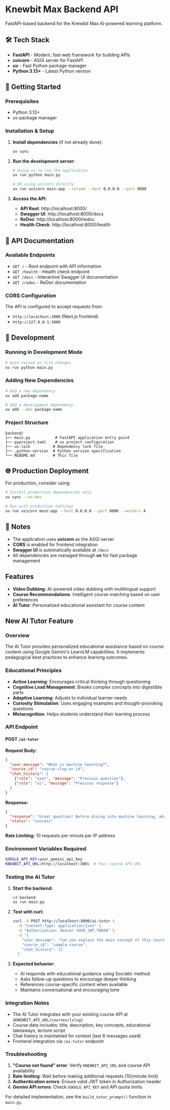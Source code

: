 # Knewbit Max Backend API

FastAPI-based backend for the Knewbit Max AI-powered learning platform.

## 🛠️ Tech Stack

- **FastAPI** - Modern, fast web framework for building APIs
- **uvicorn** - ASGI server for FastAPI
- **uv** - Fast Python package manager
- **Python 3.13+** - Latest Python version

## 🚀 Getting Started

### Prerequisites

- Python 3.13+
- uv package manager

### Installation & Setup

1. **Install dependencies** (if not already done):
   ```bash
   uv sync
   ```

2. **Run the development server**:
   ```bash
   # Using uv to run the application
   uv run python main.py

   # OR using uvicorn directly
   uv run uvicorn main:app --reload --host 0.0.0.0 --port 8000
   ```

3. **Access the API**:
   - **API Root**: http://localhost:8000/
   - **Swagger UI**: http://localhost:8000/docs
   - **ReDoc**: http://localhost:8000/redoc
   - **Health Check**: http://localhost:8000/health

## 📖 API Documentation

### Available Endpoints

- `GET /` - Root endpoint with API information
- `GET /health` - Health check endpoint
- `GET /docs` - Interactive Swagger UI documentation
- `GET /redoc` - ReDoc documentation

### CORS Configuration

The API is configured to accept requests from:
- `http://localhost:3000` (Next.js frontend)
- `http://127.0.0.1:3000`

## 🔧 Development

### Running in Development Mode

```bash
# Auto-reload on file changes
uv run python main.py
```

### Adding New Dependencies

```bash
# Add a new dependency
uv add package-name

# Add a development dependency
uv add --dev package-name
```

### Project Structure

```
backend/
├── main.py           # FastAPI application entry point
├── pyproject.toml    # uv project configuration
├── uv.lock          # Dependency lock file
├── .python-version  # Python version specification
└── README.md        # This file
```

## 🌐 Production Deployment

For production, consider using:

```bash
# Install production dependencies only
uv sync --no-dev

# Run with production settings
uv run uvicorn main:app --host 0.0.0.0 --port 8000 --workers 4
```

## 📝 Notes

- The application uses **uvicorn** as the ASGI server
- **CORS** is enabled for frontend integration
- **Swagger UI** is automatically available at `/docs`
- All dependencies are managed through **uv** for fast package management

## Features

- **Video Dubbing**: AI-powered video dubbing with multilingual support
- **Course Recommendations**: Intelligent course matching based on user preferences
- **AI Tutor**: Personalized educational assistant for course content

## New AI Tutor Feature

### Overview
The AI Tutor provides personalized educational assistance based on course content using Google Gemini's LearnLM capabilities. It implements pedagogical best practices to enhance learning outcomes.

### Educational Principles
- **Active Learning**: Encourages critical thinking through questioning
- **Cognitive Load Management**: Breaks complex concepts into digestible parts
- **Adaptive Learning**: Adjusts to individual learner needs
- **Curiosity Stimulation**: Uses engaging examples and thought-provoking questions
- **Metacognition**: Helps students understand their learning process

### API Endpoint

#### POST `/ai-tutor`

**Request Body:**
```json
{
  "user_message": "What is machine learning?",
  "course_id": "course-slug-or-id",
  "chat_history": [
    {"role": "user", "message": "Previous question"},
    {"role": "ai", "message": "Previous response"}
  ]
}
```

**Response:**
```json
{
  "response": "Great question! Before diving into machine learning, what do you think 'learning' means when we talk about computers? ...",
  "status": "success"
}
```

**Rate Limiting:** 10 requests per minute per IP address

### Environment Variables Required

```bash
GOOGLE_API_KEY=your_gemini_api_key
KNEWBIT_API_URL=http://localhost:3001  # Your course API URL
```

### Testing the AI Tutor

1. **Start the backend:**
   ```bash
   cd backend
   uv run main.py
   ```

2. **Test with curl:**
   ```bash
   curl -X POST http://localhost:8000/ai-tutor \
     -H "Content-Type: application/json" \
     -H "Authorization: Bearer YOUR_JWT_TOKEN" \
     -d '{
       "user_message": "Can you explain the main concept of this course?",
       "course_id": "sample-course",
       "chat_history": []
     }'
   ```

3. **Expected behavior:**
   - AI responds with educational guidance using Socratic method
   - Asks follow-up questions to encourage deeper thinking
   - References course-specific content when available
   - Maintains conversational and encouraging tone

### Integration Notes

- The AI Tutor integrates with your existing course API at `$KNEWBIT_API_URL/courses/{slug}`
- Course data includes: title, description, key concepts, educational takeaways, lecture script
- Chat history is maintained for context (last 6 messages used)
- Frontend integration via `/ai-tutor` endpoint

### Troubleshooting

1. **"Course not found" error**: Verify `KNEWBIT_API_URL` and course API availability
2. **Rate limiting**: Wait before making additional requests (10/minute limit)
3. **Authentication errors**: Ensure valid JWT token in Authorization header
4. **Gemini API errors**: Check `GOOGLE_API_KEY` and API quota limits

For detailed implementation, see the `build_tutor_prompt()` function in `main.py`.
